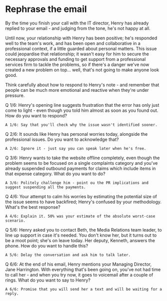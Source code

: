 # Rephrase the email

By the time you finish your call with the IT director, Henry has already replied to your email - and judging from the tone, he's not happy at all.

Until now, your relationship with Henry has been positive; he's responded well to the team's work, and has been open and collaborative in a professional context, if a little guarded about personal matters. This issue could jeopardise that relationship; it wasn't easy for him to secure the necessary approvals and funding to get support from a professional services firm to tackle the problems, so if there's a danger we've now created a new problem on top... well, that's not going to make anyone look good.

Think carefully about how to respond to Henry's note - and remember that people can be much more emotional and reactive when they're under pressure.

Q 1/6: Henry's opening line suggests frustration that the error has only just come to light - even though you told him almost as soon as you found out. How do you want to respond?
    
    A 1/6: Say that you'll check why the issue wasn't identified sooner.
    
Q 2/6: It sounds like Henry has personal worries today, alongside the professional issues. Do you want to acknowledge that?

    A 2/6: Ignore it - just say you can speak later when he's free.
    
Q 3/6: Henry wants to take the website offline completely, even though the problem seems to be focused on a single complaints category and you've already suspended outbound payments for claims which include items in that expense category. What do you want to do?

    A 3/6: Politely challenge him - point ou the PR implications and suggest suspending all the payments.
    
Q 4/6: Your attempt to calm his worries by estimating the potential size of the issue seems to have backfired; Henry's confused by your methodology. What's the best response?

    A 4/6: Explain it. 50% was your estimate of the absolute worst-case scenario.
    
Q 5/6: Henry asked you to contact Beth, the Media Relations team leader, to line up support in case it's needed. You don't know her, but it turns out to be a moot point; she's on leave today. Her deputy, Kenneth, answers the phone. How do you want to handle this?

    A 5/6: Delay the conversation and ask him to talk later.
    
Q 6/6: At the end of his email, Henry mentions your Managing Director, Jane Harrington. With everything that's been going on, you've not had time to call her - and when you try now, it goes to voicemail after a couple of rings. What do you want to say to Henry?

    A 6/6: Promise that you will send her a text and will be waiting for a reply.
